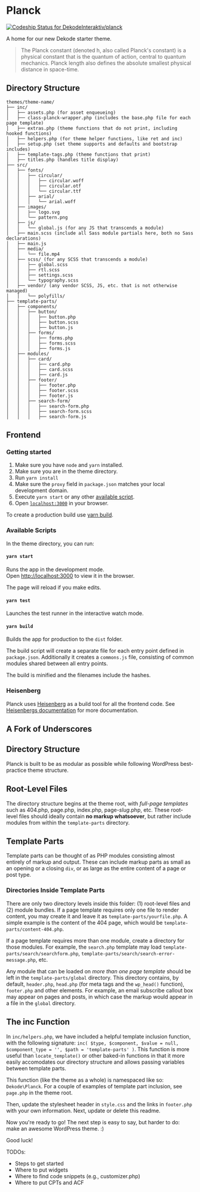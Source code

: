 # Planck
[ ![Codeship Status for DekodeInteraktiv/planck](https://app.codeship.com/projects/a29bfca0-90eb-0135-350b-0e41edeb2b8b/status?branch=master)](https://app.codeship.com/projects/250356)

A home for our new Dekode starter theme.

>The Planck constant (denoted h, also called Planck's constant) is a physical
constant that is the quantum of action, central to quantum mechanics. Planck
length also defines the absolute smallest physical distance in space-time.

## Directory Structure

```shell
themes/theme-name/
├── inc/
│   ├── assets.php (for asset enqueueing)
│   ├── class-planck-wrapper.php (includes the base.php file for each page template)
│   ├── extras.php (theme functions that do not print, including hooked functions)
│   ├── helpers.php (for theme helper functions, like ret and inc)
│   ├── setup.php (set theme supports and defaults and bootstrap includes)
│   ├── template-tags.php (theme functions that print)
│   ├── titles.php (handles title display)
├── src/
│   ├── fonts/
│   │   ├── circular/
│   │   │   ├── circular.woff
│   │   │   ├── circular.otf
│   │   │   └── circular.ttf
│   │   ├── arial/
│   │   │   └── arial.woff
│   ├── images/
│   │   ├── logo.svg
│   │   └── pattern.png
│   ├── js/
│   │   └── global.js (for any JS that transcends a module)
│   ├── main.scss (include all Sass module partials here, both no Sass declarations)
│   ├── main.js
│   ├── media/
│   │   └── file.mp4
│   ├── scss/ (for any SCSS that transcends a module)
│   │   ├── global.scss
│   │   ├── rtl.scss
│   │   ├── settings.scss
│   │   └── typography.scss
│   ├── vendor/ (any vendor SCSS, JS, etc. that is not otherwise managed)
│   │   └── polyfills/
├── template-parts/
│   ├── components/
│   │   ├── button/
│   │   │   ├── button.php
│   │   │   ├── button.scss
│   │   │   ├── button.js
│   │   ├── forms/
│   │   │   ├── forms.php
│   │   │   ├── forms.scss
│   │   │   ├── forms.js
│   ├── modules/
│   │   ├── card/
│   │   │   ├── card.php
│   │   │   ├── card.scss
│   │   │   ├── card.js
│   │   ├── footer/
│   │   │   ├── footer.php
│   │   │   ├── footer.scss
│   │   │   ├── footer.js
│   │   ├── search-form/
│   │   │   ├── search-form.php
│   │   │   ├── search-form.scss
│   │   │   ├── search-form.js
```

## Frontend
### Getting started
1. Make sure you have `node` and `yarn` installed.
2. Make sure you are in the theme directory.
3. Run `yarn install`
4. Make sure the `proxy` field in `package.json` matches your local development domain.
5. Execute `yarn start` or any other [available script](#available-scripts).
6. Open [`localhost:3000`](http://localhost:3000/) in your browser.

To create a production build use [yarn build](#yarn-build).

### Available Scripts
In the theme directory, you can run:

#### `yarn start`
Runs the app in the development mode.<br />
Open [http://localhost:3000](http://localhost:3000) to view it in the browser.

The page will reload if you make edits.

#### `yarn test`
Launches the test runner in the interactive watch mode.

#### `yarn build`
Builds the app for production to the `dist` folder.

The build script will create a separate file for each entry point defined in
`package.json`. Additionally it creates a `commons.js` file, consisting of
common modules shared between all entry points.

The build is minified and the filenames include the hashes.

### Heisenberg
Planck uses [Heisenberg](https://github.com/DekodeInteraktiv/heisenberg) as a
build tool for all the frontend code. See [Heisenbergs documentation](https://github.com/DekodeInteraktiv/heisenberg/blob/master/README.md#table-of-contents)
for more documentation.

## A Fork of Underscores
## Directory Structure
Planck is built to be as modular as possible while following WordPress
best-practice theme structure.

## Root-Level Files
The directory structure begins at the theme root, with *full-page templates*
such as 404.php, page.php, index.php, page-*slug*.php, etc. These root-level
files should ideally contain **no markup whatsoever**, but rather include
modules from within the `template-parts` directory.

## Template Parts
Template parts can be thought of as PHP modules consisting almost entirely of
markup and output. These can include markup parts as small as an opening or a
closing `div`, or as large as the entire content of a page or post type.

### Directories Inside Template Parts
There are only two directory levels inside this folder: (1) root-level files
and (2) module bundles. If a page template requires only one file to render
content, you may create it and leave it as `template-parts/yourfile.php`. A
simple example is the content of the 404 page, which would be
`template-parts/content-404.php`.

If a page template requires more than one module, create a directory for those
modules. For example, the `search.php` template may load
`template-parts/search/searchform.php`,
`template-parts/search/search-error-message.php`, etc.

Any module that can be loaded on *more than one page template* should be left in
the `template-parts/global` directory. This directory contains, by default,
`header.php`, `head.php` (for meta tags and the `wp_head()` function),
`footer.php` and other elements. For example, an email subscribe callout box may
appear on pages and posts, in which case the markup would appear in a file in
the `global` directory.

## The inc Function
In `inc/helpers.php`, we have included a helpful template inclusion function,
with the following signature: `inc( $type, $component, $value = null,
$component_type = '', $path = 'template-parts' )`. This function is more useful
than `locate_template()` or other baked-in functions in that it more easily
accomodates our directory structure and allows passing variables between
template parts.

This function (like the theme as a whole) is namespaced like so:
`Dekode\Planck`. For a couple of examples of template part inclusion, see
`page.php` in the theme root.

Then, update the stylesheet header in `style.css` and the links in `footer.php`
with your own information. Next, update or delete this readme.

Now you're ready to go! The next step is easy to say, but harder to do: make an
awesome WordPress theme. :)

Good luck!

TODOs:
* Steps to get started
* Where to put widgets
* Where to find code snippets (e.g., customizer.php)
* Where to put CPTs and ACF
